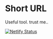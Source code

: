# Short URL
Useful tool. trust me..

[![Netlify Status](https://api.netlify.com/api/v1/badges/739da6bd-715b-4dba-befa-85fdc6f01a71/deploy-status)](https://app.netlify.com/sites/tangerine-manatee-b90d6a/deploys)
